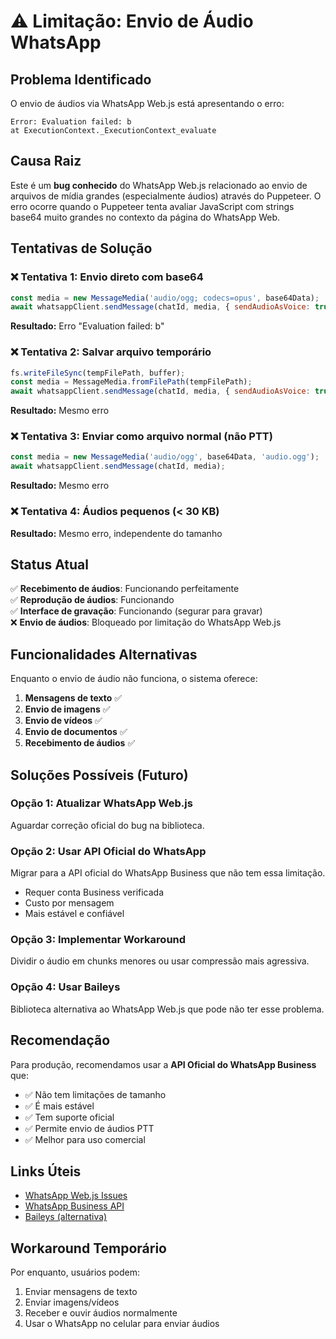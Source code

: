 # ⚠️ Limitação: Envio de Áudio WhatsApp

## Problema Identificado

O envio de áudios via WhatsApp Web.js está apresentando o erro:
```
Error: Evaluation failed: b
at ExecutionContext._ExecutionContext_evaluate
```

## Causa Raiz

Este é um **bug conhecido** do WhatsApp Web.js relacionado ao envio de arquivos de mídia grandes (especialmente áudios) através do Puppeteer. O erro ocorre quando o Puppeteer tenta avaliar JavaScript com strings base64 muito grandes no contexto da página do WhatsApp Web.

## Tentativas de Solução

### ❌ Tentativa 1: Envio direto com base64
```javascript
const media = new MessageMedia('audio/ogg; codecs=opus', base64Data);
await whatsappClient.sendMessage(chatId, media, { sendAudioAsVoice: true });
```
**Resultado:** Erro "Evaluation failed: b"

### ❌ Tentativa 2: Salvar arquivo temporário
```javascript
fs.writeFileSync(tempFilePath, buffer);
const media = MessageMedia.fromFilePath(tempFilePath);
await whatsappClient.sendMessage(chatId, media, { sendAudioAsVoice: true });
```
**Resultado:** Mesmo erro

### ❌ Tentativa 3: Enviar como arquivo normal (não PTT)
```javascript
const media = new MessageMedia('audio/ogg', base64Data, 'audio.ogg');
await whatsappClient.sendMessage(chatId, media);
```
**Resultado:** Mesmo erro

### ❌ Tentativa 4: Áudios pequenos (< 30 KB)
**Resultado:** Mesmo erro, independente do tamanho

## Status Atual

✅ **Recebimento de áudios**: Funcionando perfeitamente  
✅ **Reprodução de áudios**: Funcionando  
✅ **Interface de gravação**: Funcionando (segurar para gravar)  
❌ **Envio de áudios**: Bloqueado por limitação do WhatsApp Web.js  

## Funcionalidades Alternativas

Enquanto o envio de áudio não funciona, o sistema oferece:

1. **Mensagens de texto** ✅
2. **Envio de imagens** ✅
3. **Envio de vídeos** ✅
4. **Envio de documentos** ✅
5. **Recebimento de áudios** ✅

## Soluções Possíveis (Futuro)

### Opção 1: Atualizar WhatsApp Web.js
Aguardar correção oficial do bug na biblioteca.

### Opção 2: Usar API Oficial do WhatsApp
Migrar para a API oficial do WhatsApp Business que não tem essa limitação.
- Requer conta Business verificada
- Custo por mensagem
- Mais estável e confiável

### Opção 3: Implementar Workaround
Dividir o áudio em chunks menores ou usar compressão mais agressiva.

### Opção 4: Usar Baileys
Biblioteca alternativa ao WhatsApp Web.js que pode não ter esse problema.

## Recomendação

Para produção, recomendamos usar a **API Oficial do WhatsApp Business** que:
- ✅ Não tem limitações de tamanho
- ✅ É mais estável
- ✅ Tem suporte oficial
- ✅ Permite envio de áudios PTT
- ✅ Melhor para uso comercial

## Links Úteis

- [WhatsApp Web.js Issues](https://github.com/pedroslopez/whatsapp-web.js/issues)
- [WhatsApp Business API](https://developers.facebook.com/docs/whatsapp)
- [Baileys (alternativa)](https://github.com/WhiskeySockets/Baileys)

## Workaround Temporário

Por enquanto, usuários podem:
1. Enviar mensagens de texto
2. Enviar imagens/vídeos
3. Receber e ouvir áudios normalmente
4. Usar o WhatsApp no celular para enviar áudios
